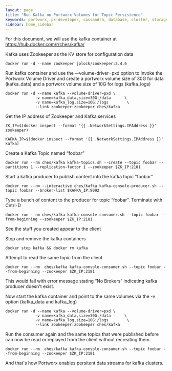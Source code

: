 ```yaml
---
layout: page
title: "Run Kafka on Portworx Volumes for Topic Persistence"
keywords: portworx, px-developer, cassandra, database, cluster, storage
sidebar: home_sidebar
---
```


For this document, we will use the kafka container at https://hub.docker.com/r/ches/kafka/

Kafka uses Zookeeper as the KV store for configuration data

```
docker run -d --name zookeeper jplock/zookeeper:3.4.6
```

Run kafka container and use the --volume-driver=pxd option to invoke the Portworx Volume Driver and create a portworx volume size of 30G for data (kafka_data) and a portworx volume size of 10G for logs (kafka_logs)

```
docker run -d --name kafka --volume-driver=pxd \
             -v name=kafka_data,size=30G:/data      \
             -v name=kafka_log,size=10G:/logs        \
             --link zookeeper:zookeeper ches/kafka
```
Get the IP address of Zookeeper and Kafka services

```
ZK_IP=$(docker inspect --format '{{ .NetworkSettings.IPAddress }}' zookeeper)

KAFKA_IP=$(docker inspect --format '{{ .NetworkSettings.IPAddress }}' kafka)
```

Create a Kafka Topic named “foobar” 

```
docker run --rm ches/kafka kafka-topics.sh --create --topic foobar --partitions 1 --replication-factor 1 --zookeeper $ZK_IP:2181
```

Start a kafka producer to publish content into the kafka topic "foobar"

```
docker run --rm --interactive ches/kafka kafka-console-producer.sh --topic foobar --broker-list $KAFKA_IP:9092
```
Type a bunch of content to the producer for topic “foobar”.   Terminate with Cntrl-D

```
docker run --rm ches/kafka kafka-console-consumer.sh --topic foobar --from-beginning --zookeeper $ZK_IP:2181
```
See the stuff you created appear to the client

Stop and remove the kafka containers

```
docker stop kafka && docker rm kafka    
```
Attempt to read the same topic from the client.

```
docker run --rm  ches/kafka kafka-console-consumer.sh --topic foobar --from-beginning --zookeeper $ZK_IP:2181                 
```
This would fail with error message stating “No Brokers” indicating kafka producer doesn't exist.

Now start the kafka container and point to the same volumes via the -v option (kafka_data and kafka_log)

```
docker run -d --name kafka --volume-driver=pxd \
             -v name=kafka_data,size=30G:/data      \
             -v name=kafka_log,size=10G:/logs        \
             --link zookeeper:zookeeper ches/kafka
```
Run the consumer again and the same topics that were published before can now be read or replayed from the client without recreating them. 

```
docker run --rm  ches/kafka kafka-console-consumer.sh --topic foobar --from-beginning --zookeeper $ZK_IP:2181
```

And that's how Portworx enables persitent data streams for kafka clusters.


